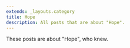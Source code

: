 ```yaml
---
extends: _layouts.category
title: Hope
description: All posts that are about "Hope".
---
```

          
These posts are about "Hope", who knew.
          